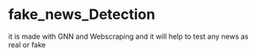 # fake_news_Detection
it is made with GNN and Webscraping and it will help to test any news as real or fake
